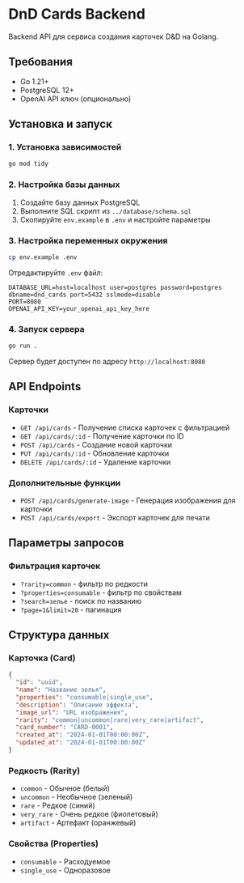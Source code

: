 # DnD Cards Backend

Backend API для сервиса создания карточек D&D на Golang.

## Требования

- Go 1.21+
- PostgreSQL 12+
- OpenAI API ключ (опционально)

## Установка и запуск

### 1. Установка зависимостей

```bash
go mod tidy
```

### 2. Настройка базы данных

1. Создайте базу данных PostgreSQL
2. Выполните SQL скрипт из `../database/schema.sql`
3. Скопируйте `env.example` в `.env` и настройте параметры

### 3. Настройка переменных окружения

```bash
cp env.example .env
```

Отредактируйте `.env` файл:
```env
DATABASE_URL=host=localhost user=postgres password=postgres dbname=dnd_cards port=5432 sslmode=disable
PORT=8080
OPENAI_API_KEY=your_openai_api_key_here
```

### 4. Запуск сервера

```bash
go run .
```

Сервер будет доступен по адресу `http://localhost:8080`

## API Endpoints

### Карточки

- `GET /api/cards` - Получение списка карточек с фильтрацией
- `GET /api/cards/:id` - Получение карточки по ID
- `POST /api/cards` - Создание новой карточки
- `PUT /api/cards/:id` - Обновление карточки
- `DELETE /api/cards/:id` - Удаление карточки

### Дополнительные функции

- `POST /api/cards/generate-image` - Генерация изображения для карточки
- `POST /api/cards/export` - Экспорт карточек для печати

## Параметры запросов

### Фильтрация карточек

- `?rarity=common` - фильтр по редкости
- `?properties=consumable` - фильтр по свойствам
- `?search=зелье` - поиск по названию
- `?page=1&limit=20` - пагинация

## Структура данных

### Карточка (Card)

```json
{
  "id": "uuid",
  "name": "Название зелья",
  "properties": "consumable|single_use",
  "description": "Описание эффекта",
  "image_url": "URL изображения",
  "rarity": "common|uncommon|rare|very_rare|artifact",
  "card_number": "CARD-0001",
  "created_at": "2024-01-01T00:00:00Z",
  "updated_at": "2024-01-01T00:00:00Z"
}
```

### Редкость (Rarity)

- `common` - Обычное (белый)
- `uncommon` - Необычное (зеленый)
- `rare` - Редкое (синий)
- `very_rare` - Очень редкое (фиолетовый)
- `artifact` - Артефакт (оранжевый)

### Свойства (Properties)

- `consumable` - Расходуемое
- `single_use` - Одноразовое
